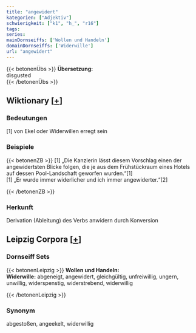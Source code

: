 ```yaml
---
title: "angewidert"
kategorien: ["Adjektiv"]
schwierigkeit: ["k1", "h_", "r16"]
tags:
series:
mainDornseiffs: ['Wollen und Handeln']
domainDornseiffs: ['Widerwille']
url: "angewidert"
---
```


{{< betonenÜbs >}}
**Übersetzung:**  
disgusted  
{{< /betonenÜbs >}}

## Wiktionary [[+](https://de.wiktionary.org/wiki/angewidert)]

### Bedeutungen
[1] von Ekel oder Widerwillen erregt sein  

### Beispiele
{{< betonenZB >}}
[1] „Die Kanzlerin lässt diesem Vorschlag einen der angewidertsten Blicke folgen, die je aus dem Frühstückraum eines Hotels auf dessen Pool-Landschaft geworfen wurden.“[1]  
[1] „Er wurde immer widerlicher und ich immer angewiderter.“[2]  

{{< /betonenZB >}}
### Herkunft
Derivation (Ableitung) des Verbs anwidern durch Konversion  


## Leipzig Corpora [[+](https://corpora.uni-leipzig.de/en/res?word=angewidert&corpusId=deu_newscrawl-public_2018)]

### Dornseiff Sets
{{< betonenLeipzig >}}
**Wollen und Handeln:**  
**Widerwille:** abgeneigt, angewidert, gleichgültig, unfreiwillig, ungern, unwillig, widerspenstig, widerstrebend, widerwillig  

{{< /betonenLeipzig >}}

### Synonym
abgestoßen, angeekelt, widerwillig

